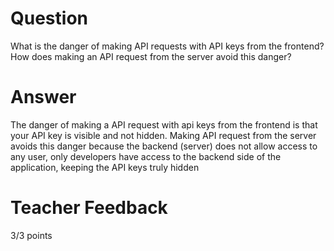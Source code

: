 # Question

What is the danger of making API requests with API keys from the frontend? How does making an API request from the server avoid this danger?

# Answer
The danger of making a API request with api keys from the frontend is that your API key is visible and not hidden. Making API request from the server avoids this danger because the backend (server) does not allow access to any user, only developers have access to the backend side of the application, keeping the API keys truly hidden

# Teacher Feedback
3/3 points